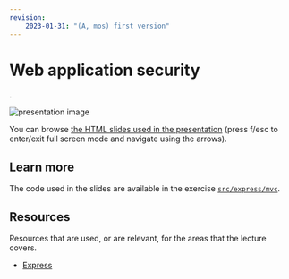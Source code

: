 ```yaml
---
revision: 
    2023-01-31: "(A, mos) first version"
---
```

Web application security
========================

.

![presentation image](./img/mvc.png)

You can browse [the HTML slides used in the presentation](https://mikael-roos.gitlab.io/node/lecture/L12-security/slide.html) (press f/esc to enter/exit full screen mode and navigate using the arrows).

<!--
Recorded presentation, 34 minutes long (English).

[![2023-01-31 en](https://img.youtube.com/vi/WO4vtwj3Hec/0.jpg)](https://www.youtube.com/watch?v=WO4vtwj3Hec)
-->



Learn more
------------------------

The code used in the slides are available in the exercise [`src/express/mvc`](../../../src/express/mvc/).

<!--
* How to attack a web app
* How to secure a web app
-->


Resources
------------------------

Resources that are used, or are relevant, for the areas that the lecture covers.

* [Express](https://expressjs.com/)

<!--
https://dbwebb.se/kurser/itsec-v2/kmom03
-->


